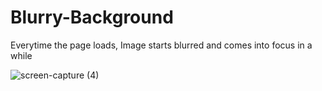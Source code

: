 # Blurry-Background

Everytime the page loads, Image starts blurred and comes into focus in a while

![screen-capture (4)](https://user-images.githubusercontent.com/8429541/152020066-20a0f70f-4abb-4c2f-9092-d73bf4b87672.gif)
